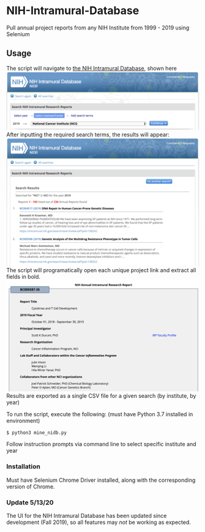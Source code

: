 # NIH-Intramural-Database
Pull annual project reports from any NIH Institute from 1999 - 2019 using Selenium 

## Usage
The script will navigate to [the NIH Intramural Database](https://intramural.nih.gov/search/search.taf), shown here
![search](screenshots/search.png)
After inputting the required search terms, the results will appear:
![results](screenshots/results.png)
The script will programatically open each unique project link and extract all fields in bold.
![report](screenshots/example.png)
Results are exported as a single CSV file for a given search (by institute, by year)

To run the script, execute the following: (must have Python 3.7 installed in environment)
```
$ python3 mine_nidb.py
```
Follow instruction prompts via command line to select specific institute and year 

### Installation
Must have Selenium Chrome Driver installed, along with the corresponding version of Chrome. 

### Update 5/13/20
The UI for the NIH Intramural Database has been updated since development (Fall 2019), so all features may *not* be working as expected.
